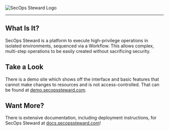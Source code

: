 ![SecOps Steward Logo](https://raw.githubusercontent.com/anthturner/SecOpsSteward/main/assets/SOS_Logo_Blue.png)

---

## What Is It?
SecOps Steward is a platform to execute high-privilege operations in isolated environments, sequenced via a Workflow. This allows complex, multi-step operations to be easily created without sacrificing security.

## Take a Look
There is a demo site which shows off the interface and basic features that cannot make changes to resources and is not access-controlled. That can be found at [demo.secopssteward.com](http://demo.secopssteward.com).

## Want More?
There is extensive documentation, including deployment instructions, for SecOps Steward at [docs.secopssteward.com](https://docs.secopssteward.com)!
